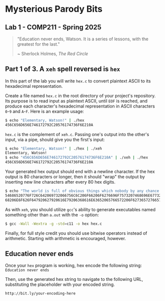 # Mysterious Parody Bits

## Lab 1 - COMP211 - Spring 2025

>  "Education never ends, Watson. It is a series of lessons,
>   with the greatest for the last."
>
> ~ Sherlock Holmes, _The Red Circle_

## Part 1 of 3. A `xeh` spell reversed is `hex`

In this part of the lab you will write `hex.c` to convert plaintext ASCII to its hexadecimal representation.

Create a file named `hex.c` in the root directory of your project's repository. Its purpose is to read input as plaintext ASCII, until `EOF` is reached, and produce each character's hexadecimal representation in ASCII characters `0`-`9` and `A`-`F`. Here is an example usage:

~~~bash
$ echo "Elementary, Watson!" | ./hex
456C656D656E746172792C20576174736F6E210A
~~~

`hex.c` is the complement of `xeh.c`. Passing one's output into the other's input, via a pipe, should give you the first's input:

~~~bash
$ echo "Elementary, Watson!" | ./hex | ./xeh
Elementary, Watson!
$ echo "456C656D656E746172792C20576174736F6E210A" | ./xeh | ./hex
456C656D656E746172792C20576174736F6E210A
~~~

Your generated hex output should end with a newline character. If the hex output is 80 characters or longer, then it should "wrap" the output by inserting new line characters after every 80 hex digits.

~~~bash
$ echo "The world is full of obvious things which nobody by any chance ever observes." | ./hex
54686520776F726C642069732066756C6C206F66206F6276696F7573207468696E67732077686963
68206E6F626F647920627920616E79206368616E63652065766572206F627365727665732E0A
~~~

As with `xeh`, you should utilize `gcc`'s ability to generate executables named something other than `a.out` with the `-o` option:

~~~bash
$ gcc -Wall -Wextra -g -std=c11 -o hex hex.c
~~~

Finally, for full style credit you should use bitwise operators instead of arithmetic. Starting with arithmetic is encouraged, however.

## Education never ends

Once your `hex` program is working, hex encode the following string: `Education never ends`

Then, use the generated hex string to navigate to the following URL, substituting the placeholder with your encoded string.

~~~
http://bit.ly/your-encoding-here
~~~
